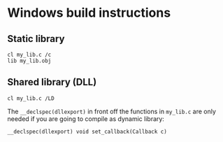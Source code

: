 # Windows build instructions

## Static library
```
cl my_lib.c /c
lib my_lib.obj
```

## Shared library (DLL)
```
cl my_lib.c /LD
```
The `__declspec(dllexport)` in front off the functions in `my_lib.c` are only needed if you are going to compile as dynamic library:
```
__declspec(dllexport) void set_callback(Callback c)
```
